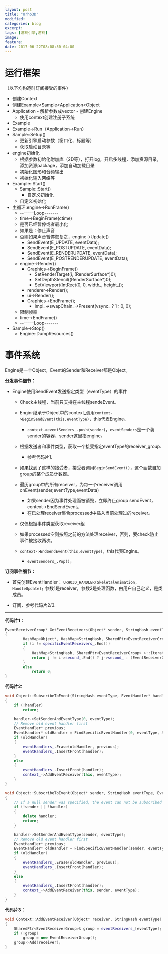 ```yaml
---
layout: post
title: "Urho3D"
modified:
categories: blog
excerpt:
tags: [游戏引擎,游戏]
image:
feature:
date: 2017-06-22T08:08:50-04:00
---
```


# 运行框架

（以下均构造时订阅接受的事件）
-  创建Context
-  创建Example<Sample<Application<Object
  -  Application
    -  解析参数成vector
    -  创建Engine
      -  使用context创建注册子系统
  -  Example
-  Example->Run（Application->Run）
  -  Sample::Setup()
      -  更新引擎启动参数（窗口化、标题等）
      -  获取启动目录等
  -  engine初始化
      -  根据参数初始化附加库（2D等），打开log，开启多线程，添加资源目录，添加资源package，添加自动加载目录
      -  初始化图形和音频输出
      -  初始化输入网络等
  -  Example::Start()
      -  Sample::Start()
          -  自定义初始化
      -  自定义初始化
  -  主循环:engine->RunFrame()
      -  -------Loop-------
      -  time->BeginFrame(ctime)
      -  是否已经暂停或者最小化
      -  如果是：停止声音
      -  否则如果声音暂停恢复之，engine->Update()
          -  SendEvent(E_UPDATE, eventData);    
          -  SendEvent(E_POSTUPDATE, eventData);
          -  SendEvent(E_RENDERUPDATE, eventData);
          -  SendEvent(E_POSTRENDERUPDATE, eventData);
      -  engine->Render()
          -  Graphics->BeginFrame()
              -  SetRenderTarget(i, (RenderSurface*)0);
              -  SetDepthStencil((RenderSurface*)0);
              -  SetViewport(IntRect(0, 0, width_, height_));
          -  renderer->Render();
          -  ui->Render();
          -  Graphics->EndFrame();
              -  impl_->swapChain_->Present(vsync_ ? 1 : 0, 0);
      -  限制帧率
      -  time->EndFrame()
      -  -------Loop-------
  -  Sample->Stop()
      -  Engine::DumpResources()
      

# 事件系统

Engine是一个Object，Event的Sender和Receiver都是Object。

**分发事件细节：**

-	Engine使用SendEvent发送指定类型（eventType）的事件

	-	Check主线程，当前只支持在主线程sendeEvent。

	-	Enginr继承于Object中的context_调用`context->BeginSendEvent(this,eventType)`，this代表Engine。
		-	`context->eventSenders_.push(sender)`，`eventSenders`是一个装sender的容器，sender这里指engine。
	-	根据发送者和事件类型，获取一个接受指定eventType的receiver_group. 
		-	参考代码片1.
	-	如果找到了这样的接受者，接受者调用`BeginSendEvent()`，这个函数自加group的某个成员计数器。
	-	遍历group中的所有receiver，为每一个receiver调用onEvent(sender,eventType,eventData)
		-	如果sender因为事件处理而被销毁，立即终止group sendEvent，context->EndSendEvent。
		-	在已处理receiver集合processed中插入当前处理过的receiver。
	-	仅仅根据事件类型获取receiver组
	-	如果processed空则按照之前的方法处理receiver，否则，要check防止事件被接收两次。
	-	`context->EndSendEvent(this,eventType)`，this代表Engine。
		-	`eventSenders_.Pop();`
	

**订阅事件细节：**

-	首先创建EventHandler：
`URHO3D_HANDLER(SkeletalAnimation, HandleUpdate);`
参数1是receiver，参数2是处理函数，由用户自己定义，是类成员。

-	订阅，参考代码片2/3.


-------



**代码片1：**
	
```cpp
EventReceiverGroup* GetEventReceivers(Object* sender, StringHash eventType)
{
        HashMap<Object*, HashMap<StringHash, SharedPtr<EventReceiverGroup> > >::Iterator i = specificEventReceivers_.Find(sender);
        if (i != specificEventReceivers_.End())
        {
            HashMap<StringHash, SharedPtr<EventReceiverGroup> >::Iterator j = i->second_.Find(eventType);
            return j != i->second_.End() ? j->second_ : (EventReceiverGroup*)0;
        }
        else
            return 0;
}
```

**代码片2:**
```cpp
void Object::SubscribeToEvent(StringHash eventType, EventHandler* handler)
{
    if (!handler)
        return;

    handler->SetSenderAndEventType(0, eventType);
    // Remove old event handler first
    EventHandler* previous;
    EventHandler* oldHandler = FindSpecificEventHandler(0, eventType, &previous);
    if (oldHandler)
    {
        eventHandlers_.Erase(oldHandler, previous);
        eventHandlers_.InsertFront(handler);
    }
    else
    {
        eventHandlers_.InsertFront(handler);
        context_->AddEventReceiver(this, eventType);
    }
}

void Object::SubscribeToEvent(Object* sender, StringHash eventType, EventHandler* handler)
{
    // If a null sender was specified, the event can not be subscribed to. Delete the handler in that case
    if (!sender || !handler)
    {
        delete handler;
        return;
    }

    handler->SetSenderAndEventType(sender, eventType);
    // Remove old event handler first
    EventHandler* previous;
    EventHandler* oldHandler = FindSpecificEventHandler(sender, eventType, &previous);
    if (oldHandler)
    {
        eventHandlers_.Erase(oldHandler, previous);
        eventHandlers_.InsertFront(handler);
    }
    else
    {
        eventHandlers_.InsertFront(handler);
        context_->AddEventReceiver(this, sender, eventType);
    }
}
```

**代码片3：**

```cpp
void Context::AddEventReceiver(Object* receiver, StringHash eventType)
{
    SharedPtr<EventReceiverGroup>& group = eventReceivers_[eventType];
    if (!group)
        group = new EventReceiverGroup();
    group->Add(receiver);
}
```

